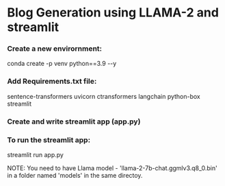 # Blog Generation using LLAMA-2 and streamlit

### Create a new envirornment:
conda create -p venv python==3.9 --y

### Add Requirements.txt file:
sentence-transformers
uvicorn
ctransformers
langchain
python-box
streamlit

### Create and write streamlit app (app.py)

### To run the streamlit app:
streamlit run app.py

NOTE: You need to have Llama model - 'llama-2-7b-chat.ggmlv3.q8_0.bin' in a folder named 'models' in the same directoy.
